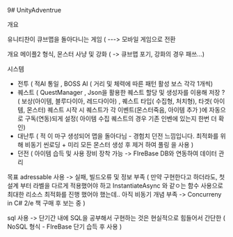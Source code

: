 9# UnityAdventrue

개요

유니티찬이 큐브맵을 돌아다니는 게임 ( ---> 모바일 게임으로 전환
 
개요 메이플2 형식, 몬스터 사냥 및 강화 ( -> 큐브맵 포기, 강화의 경우 패쓰...)


시스템
- 전투 ( 적AI 통일 , BOSS AI ( 거리 및 체력에 따른 패턴 활성 보스 각각 1개씩)
- 퀘스트 ( QuestManager , Json을 활용한 퀘스트 할당 및 생성자를 이용해 저장 ? ( 보상(아이템, 블루다이아, 레드다이아) , 퀘스트 타입( 수집형, 처치형), 타겟( 아이템, 몬스터) 퀘스트 시작 시 퀘스트가 각 이벤트(몬스터죽음, 아이템 추가 )에 자동으로 구독(연동)되게 설정( 아이템 수집 퀘스트의 경우 기존 인벤에 있는지 한번 더 확인)  
- 대난투 ( 적 이 마구 생성되어 맵을 돌아다님 - 경험치 던전 느낌입니다. 최적화를 위해 비동기 씬로딩 + 미리 모든 몬스터 생성 후 제거 하여 풀링 을 사용 )
- 던전 ( 아이템 습득 및  사용 장비 장착 가능 -> FIreBase DB와 연동하여 데이터 관리 


목표
adressable 사용 -> 실패, 빌드오류 및 정보 부족 ( 만약 구현한다고 하더라도, 첫 설계 부터 라벨을 다르게 적용했어야 하고  InstantiateAsync 와 같ㅇ는
함수 사용으로 최대한 리소스 최적화를 진행 했어야 했는데.. 아직 비동기 개념 부족 -> Concurreny in C# 2/e 책 구매 후 보는 중 ) 

sql 사용 -> 단기간 내에 SQL을 공부해서 구현하는 것은 현실적으로 힘들어서 간단한 ( NoSQL 형식 - FIreBase 단기 습득 후 사용 ) 

